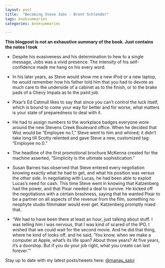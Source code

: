 ```yaml
---
layout: post
title:  "Becoming Steve Jobs - Brent Schlender"
tags: booksummaries
categories: booksummaries

---
```


**This blogpost is not an exhaustive summary of the book. Just contains the notes I took**  


- Despite his evasiveness and his determination to hew to a single message, Jobs was a vivid presence. The intensity of his self-confidence made me hang on his every word.

- In his later years, as Steve would show me a new iPod or a new laptop, he would remember how his father told him that you had to devote as much care to the underside of a cabinet as to the finish, or to the brake pads of a Chevy Impala as to the paint job.

- Pixar’s Ed Catmull likes to say that since you can’t control the luck itself, which is bound to come your way for better and for worse, what matters is your state of preparedness to deal with it.

- He had to assign numbers to the workplace badges everyone wore around the new Stevens Creek Boulevard office. When he decided that Woz would be “Employee no.1,” Steve went to him and whined; it didn’t take long till Scotty relented and gave Steve a new, customized tag: “Employee no.0.”

- The headline of the first promotional brochure McKenna created for the machine asserted, “Simplicity is the ultimate sophistication.”

- Susan Barnes has observed that Steve entered every negotiation knowing exactly what he had to get, and what his position was versus the other side. In negotiating with Lucas, he had been able to exploit Lucas’s need for cash. This time Steve went in knowing that Katzenberg had the power, and that Pixar needed a deal to survive. He kicked off the negotiations with a certain brashness, saying that he wanted Pixar to be a partner on all aspects of the revenue from the film, something no neophyte studio filmmaker would ever get. Katzenberg promptly nixed that.

- “We had to have been there at least an hour, just talking about stuff. I was telling him I was nervous, that I was kind of scared of the IPO. I wished that we could wait for the second movie. And he did that thing, where he kind of looks off, and he said, ‘You know, when we make a computer at Apple, what’s its life span? About three years? At five years, it’s a doorstop. But if you do your job right, what you create can last forever.'”

Stay up to date with my latest posts/tweets here: [@manas_saloi](http://twitter.com/manas_saloi)
